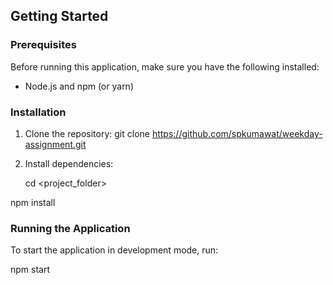 ## Getting Started

### Prerequisites

Before running this application, make sure you have the following installed:

- Node.js and npm (or yarn)


### Installation

1. Clone the repository:
git clone https://github.com/spkumawat/weekday-assignment.git



2. Install dependencies:

   cd <project_folder>

  npm install

### Running the Application

To start the application in development mode, run:

  npm start


